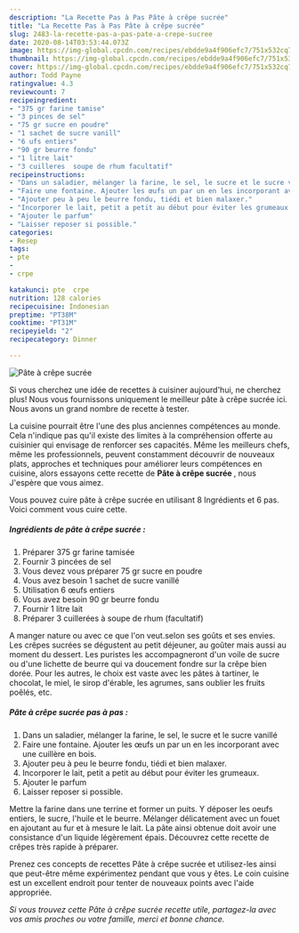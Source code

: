 ```yaml
---
description: "La Recette Pas à Pas Pâte à crêpe sucrée"
title: "La Recette Pas à Pas Pâte à crêpe sucrée"
slug: 2483-la-recette-pas-a-pas-pate-a-crepe-sucree
date: 2020-08-14T03:53:44.073Z
image: https://img-global.cpcdn.com/recipes/ebdde9a4f906efc7/751x532cq70/pate-a-crepe-sucree-photo-principale-de-la-recette.jpg
thumbnail: https://img-global.cpcdn.com/recipes/ebdde9a4f906efc7/751x532cq70/pate-a-crepe-sucree-photo-principale-de-la-recette.jpg
cover: https://img-global.cpcdn.com/recipes/ebdde9a4f906efc7/751x532cq70/pate-a-crepe-sucree-photo-principale-de-la-recette.jpg
author: Todd Payne
ratingvalue: 4.3
reviewcount: 7
recipeingredient:
- "375 gr farine tamise"
- "3 pinces de sel"
- "75 gr sucre en poudre"
- "1 sachet de sucre vanill"
- "6 ufs entiers"
- "90 gr beurre fondu"
- "1 litre lait"
- "3 cuilleres  soupe de rhum facultatif"
recipeinstructions:
- "Dans un saladier, mélanger la farine, le sel, le sucre et le sucre vanillé"
- "Faire une fontaine. Ajouter les œufs un par un en les incorporant avec une cuillère en bois."
- "Ajouter peu à peu le beurre fondu, tiédi et bien malaxer."
- "Incorporer le lait, petit a petit au début pour éviter les grumeaux."
- "Ajouter le parfum"
- "Laisser reposer si possible."
categories:
- Resep
tags:
- pte
- 
- crpe

katakunci: pte  crpe 
nutrition: 128 calories
recipecuisine: Indonesian
preptime: "PT38M"
cooktime: "PT31M"
recipeyield: "2"
recipecategory: Dinner

---
```



![Pâte à crêpe sucrée](https://img-global.cpcdn.com/recipes/ebdde9a4f906efc7/751x532cq70/pate-a-crepe-sucree-photo-principale-de-la-recette.jpg)

Si vous cherchez une idée de recettes à cuisiner aujourd'hui, ne cherchez plus! Nous vous fournissons uniquement le meilleur pâte à crêpe sucrée ici. Nous avons un grand nombre de recette à tester.

La cuisine pourrait être l'une des plus anciennes compétences au monde. Cela n'indique pas qu'il existe des limites à la compréhension offerte au cuisinier qui envisage de renforcer ses capacités. Même les meilleurs chefs, même les professionnels, peuvent constamment découvrir de nouveaux plats, approches et techniques pour améliorer leurs compétences en cuisine, alors essayons cette recette de <strong> Pâte à crêpe sucrée </strong>, nous J'espère que vous aimez.

<!--inarticleads1-->

Vous pouvez cuire pâte à crêpe sucrée en utilisant 8 Ingrédients et 6 pas. Voici comment vous cuire cette.

##### Ingrédients de pâte à crêpe sucrée :

1. Préparer 375 gr farine tamisée
1. Fournir 3 pincées de sel
1. Vous devez vous préparer 75 gr sucre en poudre
1. Vous avez besoin 1 sachet de sucre vanillé
1. Utilisation 6 œufs entiers
1. Vous avez besoin 90 gr beurre fondu
1. Fournir 1 litre lait
1. Préparer 3 cuillerées à soupe de rhum (facultatif)


A manger nature ou avec ce que l&#39;on veut.selon ses goûts et ses envies. Les crêpes sucrées se dégustent au petit déjeuner, au goûter mais aussi au moment du dessert. Les puristes les accompagneront d&#39;un voile de sucre ou d&#39;une lichette de beurre qui va doucement fondre sur la crêpe bien dorée. Pour les autres, le choix est vaste avec les pâtes à tartiner, le chocolat, le miel, le sirop d&#39;érable, les agrumes, sans oublier les fruits poêlés, etc. 

<!--inarticleads2-->

##### Pâte à crêpe sucrée pas à pas :

1. Dans un saladier, mélanger la farine, le sel, le sucre et le sucre vanillé
1. Faire une fontaine. Ajouter les œufs un par un en les incorporant avec une cuillère en bois.
1. Ajouter peu à peu le beurre fondu, tiédi et bien malaxer.
1. Incorporer le lait, petit a petit au début pour éviter les grumeaux.
1. Ajouter le parfum
1. Laisser reposer si possible.


Mettre la farine dans une terrine et former un puits. Y déposer les oeufs entiers, le sucre, l&#39;huile et le beurre. Mélanger délicatement avec un fouet en ajoutant au fur et à mesure le lait. La pâte ainsi obtenue doit avoir une consistance d&#39;un liquide légèrement épais. Découvrez cette recette de crêpes très rapide à préparer. 

<!--inarticleads1-->

<p>
Prenez ces concepts de recettes Pâte à crêpe sucrée et utilisez-les ainsi que peut-être même expérimentez pendant que vous y êtes. Le coin cuisine est un excellent endroit pour tenter de nouveaux points avec l'aide appropriée.
</p>

<p>
<i>Si vous trouvez cette Pâte à crêpe sucrée recette utile, partagez-la avec vos amis proches ou votre famille, merci et bonne chance.</i>
</p>
